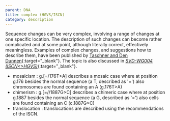 ```yaml
---
parent: DNA
title: complex (HGVS/ISCN)
category: description
---
```


Sequence changes can be very complex, involving a range of changes at one specific location. The description of such changes can become rather complicated and at some point, although literally correct, effectively meaningless. Examples of complex changes, and suggestions how to describe them, have been published by [Taschner and Den Dunnen](http://onlinelibrary.wiley.com/doi/10.1002/humu.21427/pdf){:target="\_blank"}. The topic is also discussed in [_SVD-WG004 (ISCN<>HGVS)_](http://www.hgvs.org/mutnomen/comments004.html){:target="\_blank"}.

*	mosaicism
	:	g.[=/176T>A] describes a mosaic case where at position g.176 besides the normal sequence (a T, described as '=') also chromosomes are found containing an A (g.176T>A)
*	chimerism
	:	g.[=//1887G>C] describes a chimeric case where at position g.1887 besides the normal sequence (a G, described as '=') also cells are found containing an C (c.1887G>C)
*	translocation
	:	translocations are described using the recommendations of the ISCN.
	
